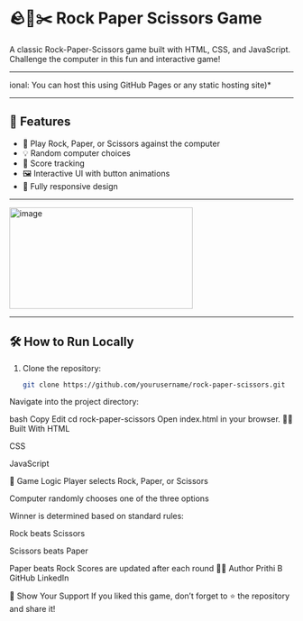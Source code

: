 # 🪨📄✂️ Rock Paper Scissors Game

A classic Rock-Paper-Scissors game built with HTML, CSS, and JavaScript. Challenge the computer in this fun and interactive game!

---
ional: You can host this using GitHub Pages or any static hosting site)*

---
## 🚀 Features

- 🎲 Play Rock, Paper, or Scissors against the computer
- 💡 Random computer choices
- 🔢 Score tracking
- 🖼️ Interactive UI with button animations
- 📱 Fully responsive design

---
<img width="325" height="180" alt="image" src="https://github.com/user-attachments/assets/ae793778-48dc-40cd-a424-5825f666ea80" />



---

## 🛠️ How to Run Locally

1. Clone the repository:
   ```bash
   git clone https://github.com/yourusername/rock-paper-scissors.git
Navigate into the project directory:

bash
Copy
Edit
cd rock-paper-scissors
Open index.html in your browser.
🧑‍💻 Built With
HTML

CSS

JavaScript

🧠 Game Logic
Player selects Rock, Paper, or Scissors

Computer randomly chooses one of the three options

Winner is determined based on standard rules:

Rock beats Scissors

Scissors beats Paper

Paper beats Rock
Scores are updated after each round
🙋‍♀️ Author
Prithi B
GitHub
LinkedIn

🌟 Show Your Support
If you liked this game, don’t forget to ⭐️ the repository and share it!
